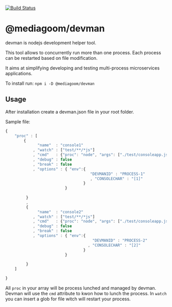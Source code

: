 
[![Build Status](https://travis-ci.org/mediagoom/devman.svg?branch=master)](https://travis-ci.org/mediagoom/devman)

# @mediagoom/devman
devman is nodejs development helper tool.

This tool allows to concurrently run more than one process.
Each process can be restarted based on file modification.

It aims at simplifying developing and testing multi-process  microservices applications.

To install run:
```npm i -D @mediagoom/devman```

## Usage
After installation create a devman.json file in your root folder.

Sample file:
```javascript
{
    "proc" : [
        {
              "name"  : "console1"
            , "watch" : ["test/**/*js"]
            , "cmd"   : {"proc": "node", "args": ["./test/consoleapp.js"]}
            , "debug" : false 
            , "break" : false
            , "options" : { "env":{
                                     "DEVMANID" : "PROCESS-1"
                                     , "CONSOLECHAR" : "[1]"
                                  }
                          }
                          
         }
         , 
         {
              "name"  : "console2"
            , "watch" : ["test/**/*js"]
            , "cmd"   : {"proc": "node", "args": ["./test/consoleapp.js"]}
            , "debug" : false 
            , "break" : false
            , "options" : { "env":{
                                      "DEVMANID" : "PROCESS-2"
                                    , "CONSOLECHAR" : "[2]"
                                  }
                          }
                          
         }
    ]

}
```

All ```proc``` in your array will be process lunched and managed by devman. Devman will use the ```cmd``` attribute to kwon how to lunch the process.
In ```watch``` you can insert a glob for file witch will restart your process.




